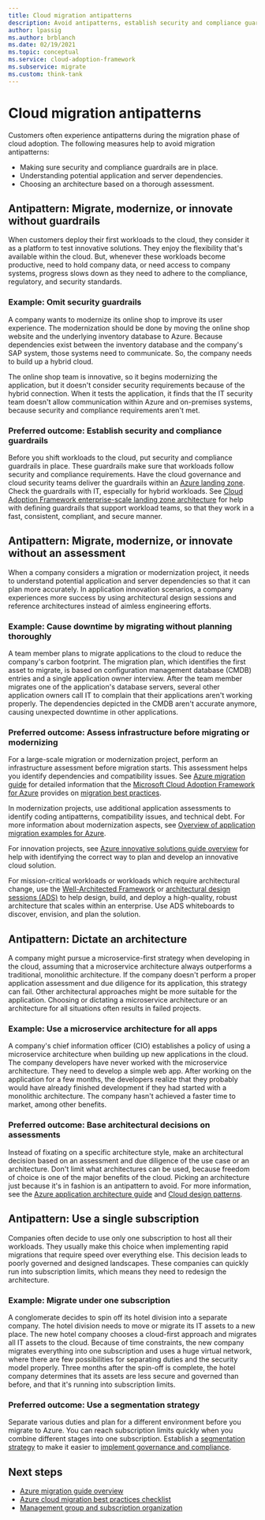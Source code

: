 ```yaml
---
title: Cloud migration antipatterns
description: Avoid antipatterns, establish security and compliance guardrails, understand dependencies, and run thorough assessments before choosing an architecture.
author: lpassig
ms.author: brblanch
ms.date: 02/19/2021
ms.topic: conceptual
ms.service: cloud-adoption-framework
ms.subservice: migrate
ms.custom: think-tank
---
```


# Cloud migration antipatterns

Customers often experience antipatterns during the migration phase of cloud adoption. The following measures help to avoid migration antipatterns:

- Making sure security and compliance guardrails are in place.
- Understanding potential application and server dependencies.
- Choosing an architecture based on a thorough assessment.

## Antipattern: Migrate, modernize, or innovate without guardrails

When customers deploy their first workloads to the cloud, they consider it as a platform to test innovative solutions. They enjoy the flexibility that's available within the cloud. But, whenever these workloads become productive, need to hold company data, or need access to company systems, progress slows down as they need to adhere to the compliance, regulatory, and security standards.

### Example: Omit security guardrails

A company wants to modernize its online shop to improve its user experience. The modernization should be done by moving the online shop website and the underlying inventory database to Azure. Because dependencies exist between the inventory database and the company's SAP system, those systems need to communicate. So, the company needs to build up a hybrid cloud.

The online shop team is innovative, so it begins modernizing the application, but it doesn't consider security requirements because of the hybrid connection. When it tests the application, it finds that the IT security team doesn't allow communication within Azure and on-premises systems, because security and compliance requirements aren't met.

### Preferred outcome: Establish security and compliance guardrails

Before you shift workloads to the cloud, put security and compliance guardrails in place. These guardrails make sure that workloads follow security and compliance requirements. Have the cloud governance and cloud security teams deliver the guardrails within an [Azure landing zone](/azure/cloud-adoption-framework/ready/landing-zone/). Check the guardrails with IT, especially for hybrid workloads. See [Cloud Adoption Framework enterprise-scale landing zone architecture](/azure/cloud-adoption-framework/ready/enterprise-scale/architecture) for help with defining guardrails that support workload teams, so that they work in a fast, consistent, compliant, and secure manner.

## Antipattern: Migrate, modernize, or innovate without an assessment

When a company considers a migration or modernization project, it needs to understand potential application and server dependencies so that it can plan more accurately. In application innovation scenarios, a company experiences more success by using architectural design sessions and reference architectures instead of aimless engineering efforts.

### Example: Cause downtime by migrating without planning thoroughly

A team member plans to migrate applications to the cloud to reduce the company's carbon footprint. The migration plan, which identifies the first asset to migrate, is based on configuration management database (CMDB) entries and a single application owner interview. After the team member migrates one of the application's database servers, several other application owners call IT to complain that their applications aren't working properly. The dependencies depicted in the CMDB aren't accurate anymore, causing unexpected downtime in other applications.

### Preferred outcome: Assess infrastructure before migrating or modernizing

For a large-scale migration or modernization project, perform an infrastructure assessment before migration starts. This assessment helps you identify dependencies and compatibility issues. See [Azure migration guide](/azure/cloud-adoption-framework/migrate/azure-migration-guide/) for detailed information that the [Microsoft Cloud Adoption Framework for Azure](/azure/cloud-adoption-framework/overview) provides on [migration best practices](/azure/cloud-adoption-framework/migrate/azure-best-practices/).

In modernization projects, use additional application assessments to identify coding antipatterns, compatibility issues, and technical debt. For more information about modernization aspects, see [Overview of application migration examples for Azure](/azure/cloud-adoption-framework/migrate/azure-best-practices/contoso-migration-overview).

For innovation projects, see [Azure innovative solutions guide overview](/azure/cloud-adoption-framework/innovate/innovation-guide/) for help with identifying the correct way to plan and develop an innovative cloud solution.

For mission-critical workloads or workloads which require architectural change, use the [Well-Architected Framework](/azure/architecture/framework) or [architectural design sessions (ADS)](/azure/architecture/serverless-quest/ads) to help design, build, and deploy a high-quality, robust architecture that scales within an enterprise. Use ADS whiteboards to discover, envision, and plan the solution.

## Antipattern: Dictate an architecture

A company might pursue a microservice-first strategy when developing in the cloud, assuming that a microservice architecture always outperforms a traditional, monolithic architecture. If the company doesn't perform a proper application assessment and due diligence for its application, this strategy can fail. Other architectural approaches might be more suitable for the application. Choosing or dictating a microservice architecture or an architecture for all situations often results in failed projects.

### Example: Use a microservice architecture for all apps

A company's chief information officer (CIO) establishes a policy of using a microservice architecture when building up new applications in the cloud. The company developers have never worked with the microservice architecture. They need to develop a simple web app. After working on the application for a few months, the developers realize that they probably would have already finished development if they had started with a monolithic architecture. The company hasn't achieved a faster time to market, among other benefits.

### Preferred outcome: Base architectural decisions on assessments

Instead of fixating on a specific architecture style, make an architectural decision based on an assessment and due diligence of the use case or an architecture. Don't limit what architectures can be used, because freedom of choice is one of the major benefits of the cloud. Picking an architecture just because it's in fashion is an antipattern to avoid. For more information, see the [Azure application architecture guide](/azure/architecture/guide) and [Cloud design patterns](/azure/architecture/patterns).

## Antipattern: Use a single subscription

Companies often decide to use only one subscription to host all their workloads. They usually make this choice when implementing rapid migrations that require speed over everything else. This decision leads to poorly governed and designed landscapes. These companies can quickly run into subscription limits, which means they need to redesign the architecture.

### Example: Migrate under one subscription

A conglomerate decides to spin off its hotel division into a separate company. The hotel division needs to move or migrate its IT assets to a new place. The new hotel company chooses a cloud-first approach and migrates all IT assets to the cloud. Because of time constraints, the new company migrates everything into one subscription and uses a huge virtual network, where there are few possibilities for separating duties and the security model properly. Three months after the spin-off is complete, the hotel company determines that its assets are less secure and governed than before, and that it's running into subscription limits.

### Preferred outcome: Use a segmentation strategy

Separate various duties and plan for a different environment before you migrate to Azure. You can reach subscription limits quickly when you combine different stages into one subscription. Establish a [segmentation strategy](/azure/architecture/framework/security/design-segmentation) to make it easier to [implement governance and compliance](../ready/enterprise-scale/management-group-and-subscription-organization.md).

## Next steps

- [Azure migration guide overview](/azure/cloud-adoption-framework/migrate/azure-migration-guide/)
- [Azure cloud migration best practices checklist](/azure/cloud-adoption-framework/migrate/azure-best-practices/)
- [Management group and subscription organization](../ready/enterprise-scale/management-group-and-subscription-organization.md)

